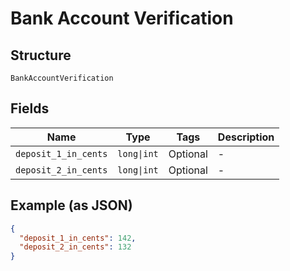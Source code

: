 
# Bank Account Verification

## Structure

`BankAccountVerification`

## Fields

| Name | Type | Tags | Description |
|  --- | --- | --- | --- |
| `deposit_1_in_cents` | `long\|int` | Optional | - |
| `deposit_2_in_cents` | `long\|int` | Optional | - |

## Example (as JSON)

```json
{
  "deposit_1_in_cents": 142,
  "deposit_2_in_cents": 132
}
```


